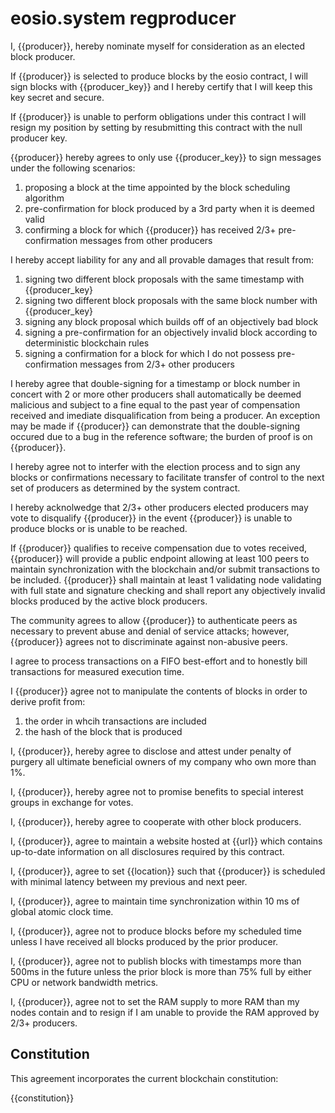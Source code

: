 # eosio.system regproducer

I, {{producer}}, hereby nominate myself for consideration as an elected block producer. 

If {{producer}} is selected to produce blocks by the eosio contract, I will sign blocks with {{producer_key}} and I hereby certify that I will keep this key secret and secure. 

If {{producer}} is unable to perform obligations under this contract I will resign my position by setting by resubmitting this contract with
the null producer key.  

{{producer}} hereby agrees to only use {{producer_key}} to sign messages under the following scenarios:

1. proposing a block at the time appointed by the block scheduling algorithm 
2. pre-confirmation for  block produced by a 3rd party when it is deemed valid 
3. confirming a block for which {{producer}} has received 2/3+ pre-confirmation messages from other producers

I hereby accept liability for any and all provable damages that result from:

1. signing two different block proposals with the same timestamp with {{producer_key}
2. signing two different block proposals with the same block number with {{producer_key}
3. signing any block proposal which builds off of an objectively bad block
4. signing a pre-confirmation for an objectively invalid block according to deterministic blockchain rules
5. signing a confirmation for a block for which I do not possess pre-confirmation messages from 2/3+ other producers

I hereby agree that double-signing for a timestamp or block number in concert with 2 or more other producers shall automatically be deemed malicious and subject to a fine equal to the past year of compensation received and imediate disqualification from being a producer. An exception may be made if {{producer}} can demonstrate that the double-signing occured due to a bug in the reference software; the burden of proof is on {{producer}}.

I hereby agree not to interfer with the election process and to sign any blocks or confirmations necessary to facilitate transfer of control to the next set of producers as determined by the system contract.

I hereby acknolwedge that 2/3+ other producers elected producers may vote to disqualify {{producer}} in the event {{producer}} is unable to produce blocks or is unable to be reached.

If {{producer}} qualifies to receive compensation due to votes received, {{producer}} will provide a public endpoint allowing at least 100 peers to maintain synchronization with the blockchain and/or submit transactions to be included. {{producer}} shall maintain at least 1 validating node validating with full state and signature checking and shall report any objectively invalid blocks produced by the active block producers.

The community agrees to allow {{producer}} to authenticate peers as necessary to prevent abuse and denial of service attacks; however, {{producer}} agrees not to discriminate against non-abusive peers.

I agree to process transactions on a FIFO best-effort and to honestly bill transactions for measured execution time. 

I {{producer}} agree not to manipulate the contents of blocks in order to derive profit from:

1. the order in whcih transactions are included
2. the hash of the block that is produced 

I, {{producer}}, hereby agree to disclose and attest under penalty of purgery all ultimate beneficial owners of my company who own more than 1%.

I, {{producer}}, hereby agree not to promise benefits to special interest groups in exchange for votes.

I, {{producer}}, hereby agree to cooperate with other block producers.

I, {{producer}}, agree to maintain a website hosted at {{url}} which contains up-to-date information on all disclosures required by this contract.

I, {{producer}}, agree to set {{location}} such that {{producer}} is scheduled with minimal latency between my previous and next peer.

I, {{producer}}, agree to maintain time synchronization within 10 ms of global atomic clock time.

I, {{producer}}, agree not to produce blocks before my scheduled time unless I have received all blocks produced by the prior producer.

I, {{producer}}, agree not to publish blocks with timestamps more than 500ms in the future unless the prior block is more than 75% full by either CPU or network bandwidth metrics. 

I, {{producer}}, agree not to set the RAM supply to more RAM than my nodes contain and to resign if I am unable to provide the RAM approved by 2/3+ producers.  

## Constitution 

This agreement incorporates the current blockchain constitution:

{{constitution}}
